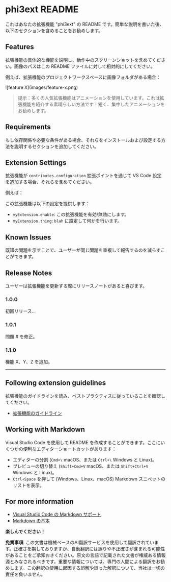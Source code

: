 # phi3ext README

これはあなたの拡張機能 "phi3ext" の README です。簡単な説明を書いた後、以下のセクションを含めることをお勧めします。

## Features

拡張機能の具体的な機能を説明し、動作中のスクリーンショットを含めてください。画像のパスはこの README ファイルに対して相対的にしてください。

例えば、拡張機能のプロジェクトワークスペースに画像フォルダがある場合：

\!\[feature X\]\(images/feature-x.png\)

> 提示：多くの人気拡張機能はアニメーションを使用しています。これは拡張機能を紹介する素晴らしい方法です！短く、集中したアニメーションをお勧めします。

## Requirements

もし依存関係や必要な条件がある場合、それらをインストールおよび設定する方法を説明するセクションを追加してください。

## Extension Settings

拡張機能が `contributes.configuration` 拡張ポイントを通じて VS Code 設定を追加する場合、それらを含めてください。

例えば：

この拡張機能は以下の設定を提供します：

* `myExtension.enable`: この拡張機能を有効/無効にします。
* `myExtension.thing`: `blah` に設定して何かを行います。

## Known Issues

既知の問題を示すことで、ユーザーが同じ問題を重複して報告するのを減らすことができます。

## Release Notes

ユーザーは拡張機能を更新する際にリリースノートがあると喜びます。

### 1.0.0

初回リリース...

### 1.0.1

問題 # を修正。

### 1.1.0

機能 X、Y、Z を追加。

---

## Following extension guidelines

拡張機能のガイドラインを読み、ベストプラクティスに従っていることを確認してください。

* [拡張機能のガイドライン](https://code.visualstudio.com/api/references/extension-guidelines?WT.mc_id=aiml-137032-kinfeylo)

## Working with Markdown

Visual Studio Code を使用して README を作成することができます。ここにいくつかの便利なエディターショートカットがあります：

* エディターの分割 (`Cmd+\` macOS、または `Ctrl+\` Windows と Linux)。
* プレビューの切り替え (`Shift+Cmd+V` macOS、または `Shift+Ctrl+V` Windows と Linux)。
* `Ctrl+Space` を押して (Windows、Linux、macOS) Markdown スニペットのリストを表示。

## For more information

* [Visual Studio Code の Markdown サポート](http://code.visualstudio.com/docs/languages/markdown?WT.mc_id=aiml-137032-kinfeylo)
* [Markdown の基本](https://help.github.com/articles/markdown-basics/)

**楽しんでください！**

**免責事項**:
この文書は機械ベースのAI翻訳サービスを使用して翻訳されています。正確さを期しておりますが、自動翻訳には誤りや不正確さが含まれる可能性があることをご承知おきください。原文の言語で記載された文書が権威ある情報源とみなされるべきです。重要な情報については、専門の人間による翻訳をお勧めします。この翻訳の使用に起因する誤解や誤った解釈について、当社は一切の責任を負いません。